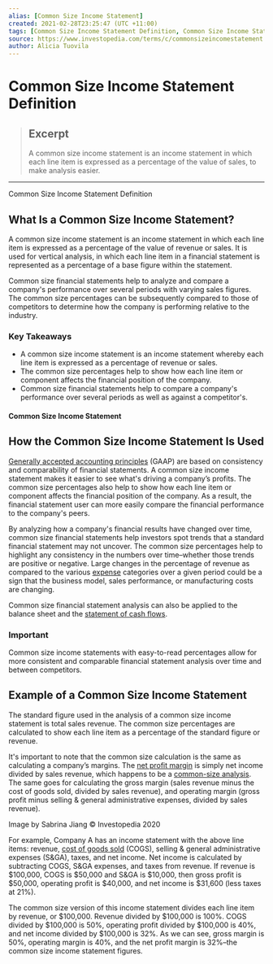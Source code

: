 ```yaml
---
alias: [Common Size Income Statement]
created: 2021-02-28T23:25:47 (UTC +11:00)
tags: [Common Size Income Statement Definition, Common Size Income Statement Definition]
source: https://www.investopedia.com/terms/c/commonsizeincomestatement.asp
author: Alicia Tuovila
---
```


# Common Size Income Statement Definition

> ## Excerpt
> A common size income statement is an income statement in which each line item is expressed as a percentage of the value of sales, to make analysis easier.

---

Common Size Income Statement Definition
## What Is a Common Size Income Statement?

A common size income statement is an income statement in which each line item is expressed as a percentage of the value of revenue or sales. It is used for vertical analysis, in which each line item in a financial statement is represented as a percentage of a base figure within the statement.

Common size financial statements help to analyze and compare a company's performance over several periods with varying sales figures. The common size percentages can be subsequently compared to those of competitors to determine how the company is performing relative to the industry.

### Key Takeaways

-   A common size income statement is an income statement whereby each line item is expressed as a percentage of revenue or sales.
-   The common size percentages help to show how each line item or component affects the financial position of the company.
-   Common size financial statements help to compare a company's performance over several periods as well as against a competitor's.

#### Common Size Income Statement

## How the Common Size Income Statement Is Used

[Generally accepted accounting principles](https://www.investopedia.com/terms/g/gaap.asp) (GAAP) are based on consistency and comparability of financial statements. A common size income statement makes it easier to see what's driving a company’s profits. The common size percentages also help to show how each line item or component affects the financial position of the company. As a result, the financial statement user can more easily compare the financial performance to the company's peers.

By analyzing how a company's financial results have changed over time, common size financial statements help investors spot trends that a standard financial statement may not uncover. The common size percentages help to highlight any consistency in the numbers over time–whether those trends are positive or negative. Large changes in the percentage of revenue as compared to the various [expense](https://www.investopedia.com/ask/answers/052815/how-are-prepaid-expenses-recorded-income-statement.asp) categories over a given period could be a sign that the business model, sales performance, or manufacturing costs are changing.

Common size financial statement analysis can also be applied to the balance sheet and the [statement of cash flows](https://www.investopedia.com/investing/what-is-a-cash-flow-statement/).

### Important

Common size income statements with easy-to-read percentages allow for more consistent and comparable financial statement analysis over time and between competitors.

## Example of a Common Size Income Statement

The standard figure used in the analysis of a common size income statement is total sales revenue. The common size percentages are calculated to show each line item as a percentage of the standard figure or revenue.

It's important to note that the common size calculation is the same as calculating a company’s margins. The [net profit margin](https://www.investopedia.com/terms/n/net_margin.asp) is simply net income divided by sales revenue, which happens to be a [common-size analysis](https://www.investopedia.com/articles/investing/111413/commonsize-analysis-financial-statements.asp). The same goes for calculating the gross margin (sales revenue minus the cost of goods sold, divided by sales revenue), and operating margin (gross profit minus selling & general administrative expenses, divided by sales revenue).

Image by Sabrina Jiang © Investopedia 2020

For example, Company A has an income statement with the above line items: revenue, [cost of goods sold](https://www.investopedia.com/terms/c/cogs.asp) (COGS), selling & general administrative expenses (S&GA), taxes, and net income. Net income is calculated by subtracting COGS, S&GA expenses, and taxes from revenue. If revenue is $100,000, COGS is $50,000 and S&GA is $10,000, then gross profit is $50,000, operating profit is $40,000, and net income is $31,600 (less taxes at 21%).

The common size version of this income statement divides each line item by revenue, or $100,000. Revenue divided by $100,000 is 100%. COGS divided by $100,000 is 50%, operating profit divided by $100,000 is 40%, and net income divided by $100,000 is 32%. As we can see, gross margin is 50%, operating margin is 40%, and the net profit margin is 32%–the common size income statement figures.
